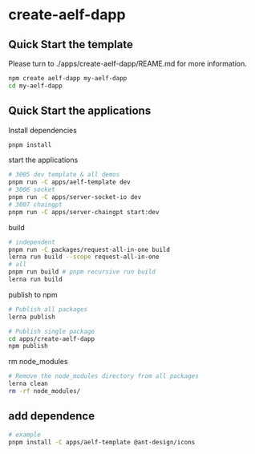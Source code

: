 # create-aelf-dapp

## Quick Start the template

Please turn to ./apps/create-aelf-dapp/REAME.md for more information.

```bash
npm create aelf-dapp my-aelf-dapp
cd my-aelf-dapp
```

## Quick Start the applications

Install dependencies
```bash
pnpm install
```

start the applications
```bash
# 3005 dev template & all demos
pnpm run -C apps/aelf-template dev
# 3006 socket
pnpm run -C apps/server-socket-io dev
# 3007 chaingpt
pnpm run -C apps/server-chaingpt start:dev
```

build
```bash
# independent
pnpm run -C packages/request-all-in-one build
lerna run build --scope request-all-in-one
# all
pnpm run build # pnpm recursive run build
lerna run build
```

publish to npm
```bash
# Publish all packages
lerna publish

# Publish single package
cd apps/create-aelf-dapp
npm publish
```

rm node_modules
```bash
# Remove the node_modules directory from all packages
lerna clean
rm -rf node_modules/
```

## add dependence

```bash
# example
pnpm install -C apps/aelf-template @ant-design/icons
```
